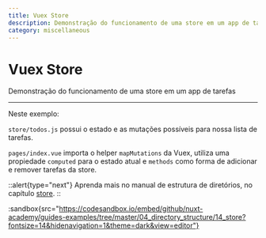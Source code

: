 ```yaml
---
title: Vuex Store
description: Demonstração do funcionamento de uma store em um app de tarefas
category: miscellaneous
---
```


# Vuex Store

Demonstração do funcionamento de uma store em um app de tarefas

---

Neste exemplo:

`store/todos.js` possui o estado e as mutações possíveis para nossa lista de tarefas.

`pages/index.vue` importa o helper `mapMutations` da Vuex, utiliza uma propiedade `computed` para o estado atual e `methods` como forma de adicionar e remover tarefas da store.

::alert{type="next"}
Aprenda mais no manual de estrutura de diretórios, no capítulo [store](/docs/directory-structure/store).
::

:sandbox{src="https://codesandbox.io/embed/github/nuxt-academy/guides-examples/tree/master/04_directory_structure/14_store?fontsize=14&hidenavigation=1&theme=dark&view=editor"}

